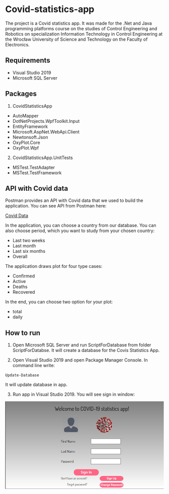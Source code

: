 # Covid-statistics-app

The project is a Covid statistics app. It was made for the .Net and Java programming platforms course on the studies of Control Engineering and Robotics on specialization  Information Technology in Control Engineering ​at the Wrocław University of Science and Technology on the Faculty of Electronics.


## Requirements

- Visual Studio 2019
- Microsoft SQL Server

## Packages

1. CovidStatisticsApp

- AutoMapper
- DotNetProjects.WpfToolkit.Input
- EntityFramework
- Microsoft.AspNet.WebApi.Client
- Newtonsoft.Json
- OxyPlot.Core
- OxyPlot.Wpf

2. CovidStatisticsApp.UnitTests

- MSTest.TestAdapter
- MSTest.TestFramework

## API with Covid data

Postman provides an API with Covid data that we used to build the application. You can see API from Postman here:

[Covid Data](https://documenter.getpostman.com/view/10808728/SzS8rjbc#7934d316-f751-4914-9909-39f1901caeb8)

In the application, you can choose a country from our database. You can also choose period, which you want to study from your chosen country:

- Last two weeks
- Last month
- Last six months
- Overall

The application draws plot for four type cases:

- Confirmed
- Active
- Deaths
- Recovered

In the end, you can choose two option for your plot:

- total
- daily

## How to run

1. Open Microsoft SQL Server and run ScriptForDatabase from folder ScriptForDatabse. It will create a database for the Covis Statistics App.

2. Open Visual Studio 2019 and open Package Manager Console. In command line write:

```shell
Update-Database
```

It will update database in app.

3. Run app in Visual Studio 2019. You will see sign in window:

![Signin](Screenshots/signin.PNG "Signin")

